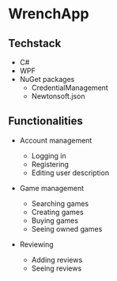 # WrenchApp
## Techstack
- C#
- WPF
- NuGet packages
  - CredentialManagement
  - Newtonsoft.json
## Functionalities
- Account management
  - Logging in
  - Registering
  - Editing user description
    
- Game management
  - Searching games
  - Creating games
  - Buying games
  - Seeing owned games
    
- Reviewing
  - Adding reviews
  - Seeing reviews
